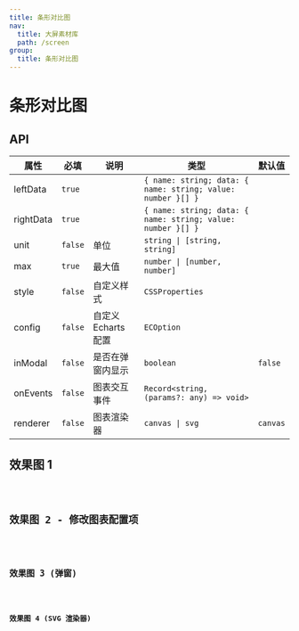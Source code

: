 ```yaml
---
title: 条形对比图
nav:
  title: 大屏素材库
  path: /screen
group:
  title: 条形对比图
---
```


# 条形对比图

## API

| 属性      | 必填    | 说明                | 类型                                                        | 默认值   |
| --------- | ------- | ------------------- | ----------------------------------------------------------- | -------- |
| leftData  | `true`  |                     | `{ name: string; data: { name: string; value: number }[] }` |          |
| rightData | `true`  |                     | `{ name: string; data: { name: string; value: number }[] }` |          |
| unit      | `false` | 单位                | `string \| [string, string]`                                |          |
| max       | `true`  | 最大值              | `number \| [number, number]`                                |          |
| style     | `false` | 自定义样式          | `CSSProperties`                                             |          |
| config    | `false` | 自定义 Echarts 配置 | `ECOption`                                                  |          |
| inModal   | `false` | 是否在弹窗内显示    | `boolean`                                                   | `false`  |
| onEvents  | `false` | 图表交互事件        | `Record<string, (params?: any) => void>`                    |          |
| renderer  | `false` | 图表渲染器          | `canvas \| svg`                                             | `canvas` |

## 效果图 1

<code src="../../../example/MultiHorizontalBarDemo/demo1.tsx" background="#040727">

## 效果图 2 - 修改图表配置项

<code src="../../../example/MultiHorizontalBarDemo/demo2.tsx" background="#040727">

## 效果图 3 (弹窗)

<code src="../../../example/MultiHorizontalBarDemo/demo3.tsx" background="#040727">

## 效果图 4 (SVG 渲染器)

<code src="../../../example/MultiHorizontalBarDemo/demo4.tsx" background="#040727">
